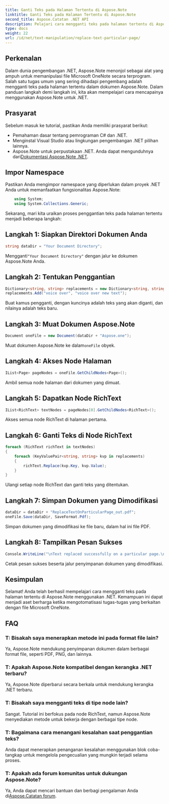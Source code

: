 ```yaml
---
title: Ganti Teks pada Halaman Tertentu di Aspose.Note
linktitle: Ganti Teks pada Halaman Tertentu di Aspose.Note
second_title: Aspose.Catatan .NET API
description: Pelajari cara mengganti teks pada halaman tertentu di Aspose.Note menggunakan .NET. Ikuti panduan langkah demi langkah kami untuk manipulasi teks yang efisien.
type: docs
weight: 22
url: /id/net/text-manipulation/replace-text-particular-page/
---
```

## Perkenalan
Dalam dunia pengembangan .NET, Aspose.Note menonjol sebagai alat yang ampuh untuk memanipulasi file Microsoft OneNote secara terprogram. Salah satu tugas umum yang sering dihadapi pengembang adalah mengganti teks pada halaman tertentu dalam dokumen Aspose.Note. Dalam panduan langkah demi langkah ini, kita akan mempelajari cara mencapainya menggunakan Aspose.Note untuk .NET.
## Prasyarat
Sebelum masuk ke tutorial, pastikan Anda memiliki prasyarat berikut:
- Pemahaman dasar tentang pemrograman C# dan .NET.
- Menginstal Visual Studio atau lingkungan pengembangan .NET pilihan lainnya.
-  Aspose.Note untuk perpustakaan .NET. Anda dapat mengunduhnya dari[Dokumentasi Aspose.Note .NET](https://reference.aspose.com/note/net/).
## Impor Namespace
Pastikan Anda mengimpor namespace yang diperlukan dalam proyek .NET Anda untuk memanfaatkan fungsionalitas Aspose.Note:
```csharp
    using System;
    using System.Collections.Generic;
```
Sekarang, mari kita uraikan proses penggantian teks pada halaman tertentu menjadi beberapa langkah:
## Langkah 1: Siapkan Direktori Dokumen Anda
```csharp
string dataDir = "Your Document Directory";
```
 Mengganti`"Your Document Directory"` dengan jalur ke dokumen Aspose.Note Anda.
## Langkah 2: Tentukan Penggantian
```csharp
Dictionary<string, string> replacements = new Dictionary<string, string>();
replacements.Add("voice over", "voice over new text");
```
Buat kamus pengganti, dengan kuncinya adalah teks yang akan diganti, dan nilainya adalah teks baru.
## Langkah 3: Muat Dokumen Aspose.Note
```csharp
Document oneFile = new Document(dataDir + "Aspose.one");
```
 Muat dokumen Aspose.Note ke dalam`oneFile` obyek.
## Langkah 4: Akses Node Halaman
```csharp
IList<Page> pageNodes = oneFile.GetChildNodes<Page>();
```
Ambil semua node halaman dari dokumen yang dimuat.
## Langkah 5: Dapatkan Node RichText
```csharp
IList<RichText> textNodes = pageNodes[0].GetChildNodes<RichText>();
```
Akses semua node RichText di halaman pertama.
## Langkah 6: Ganti Teks di Node RichText
```csharp
foreach (RichText richText in textNodes)
{
    foreach (KeyValuePair<string, string> kvp in replacements)
    {
        richText.Replace(kvp.Key, kvp.Value);
    }
}
```
Ulangi setiap node RichText dan ganti teks yang ditentukan.
## Langkah 7: Simpan Dokumen yang Dimodifikasi
```csharp
dataDir = dataDir + "ReplaceTextOnParticularPage_out.pdf";
oneFile.Save(dataDir, SaveFormat.Pdf);
```
Simpan dokumen yang dimodifikasi ke file baru, dalam hal ini file PDF.
## Langkah 8: Tampilkan Pesan Sukses
```csharp
Console.WriteLine("\nText replaced successfully on a particular page.\nFile saved at " + dataDir);
```
Cetak pesan sukses beserta jalur penyimpanan dokumen yang dimodifikasi.
## Kesimpulan
Selamat! Anda telah berhasil mempelajari cara mengganti teks pada halaman tertentu di Aspose.Note menggunakan .NET. Kemampuan ini dapat menjadi aset berharga ketika mengotomatisasi tugas-tugas yang berkaitan dengan file Microsoft OneNote.
## FAQ
### T: Bisakah saya menerapkan metode ini pada format file lain?
Ya, Aspose.Note mendukung penyimpanan dokumen dalam berbagai format file, seperti PDF, PNG, dan lainnya.
### T: Apakah Aspose.Note kompatibel dengan kerangka .NET terbaru?
Ya, Aspose.Note diperbarui secara berkala untuk mendukung kerangka .NET terbaru.
### T: Bisakah saya mengganti teks di tipe node lain?
Sangat. Tutorial ini berfokus pada node RichText, namun Aspose.Note menyediakan metode untuk bekerja dengan berbagai tipe node.
### T: Bagaimana cara menangani kesalahan saat penggantian teks?
Anda dapat menerapkan penanganan kesalahan menggunakan blok coba-tangkap untuk mengelola pengecualian yang mungkin terjadi selama proses.
### T: Apakah ada forum komunitas untuk dukungan Aspose.Note?
 Ya, Anda dapat mencari bantuan dan berbagi pengalaman Anda di[Aspose.Catatan forum](https://forum.aspose.com/c/note/28).